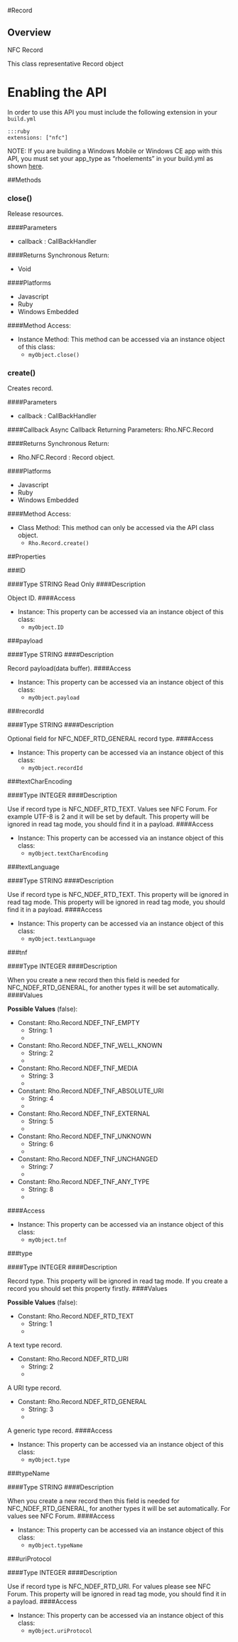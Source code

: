 #Record


## Overview
<p>NFC Record</p>
<p>This class representative Record object</p>

<h1>Enabling the API</h1>

<p>In order to use this API you must include the following extension in your <code>build.yml</code></p>

<pre><code>:::ruby
extensions: ["nfc"]
</code></pre>

<p>NOTE: If you are building a Windows Mobile or Windows CE app with this API, you must set your app_type as &ldquo;rhoelements&rdquo; in your build.yml as shown <a href="../guide/build_config#other-build-time-settings">here</a>.</p>



##Methods



### close()
Release resources.

####Parameters
<ul><li>callback : <span class='text-info'>CallBackHandler</span></li></ul>

####Returns
Synchronous Return:<ul><li>Void</li></ul>

####Platforms

* Javascript
* Ruby
* Windows Embedded

####Method Access:
<ul><li><i class="icon-file"></i>Instance Method: This method can be accessed via an instance object of this class: <ul><li><code>myObject.close()</code></li></ul></li></ul>

### create()
Creates record.

####Parameters
<ul><li>callback : <span class='text-info'>CallBackHandler</span></li></ul>

####Callback
Async Callback Returning Parameters: <span class='text-info'>Rho.NFC.Record</span></p><ul></ul>

####Returns
Synchronous Return:<ul><li>Rho.NFC.Record : 
Record object.</li></ul>

####Platforms

* Javascript
* Ruby
* Windows Embedded

####Method Access:
<ul><li><i class="icon-book"></i>Class Method: This method can only be accessed via the API class object. <ul><li><code>Rho.Record.create()</code> </li></ul></li></ul>

##Properties



###ID

####Type
<span class='text-info'>STRING</span> <span class='label'>Read Only</span>
####Description

Object ID.
####Access
<ul><li><i class="icon-file"></i>Instance: This property can be accessed via an instance object of this class: <ul><li><code>myObject.ID</code></li></ul></li></ul>

###payload

####Type
<span class='text-info'>STRING</span> 
####Description

Record payload(data buffer).
####Access
<ul><li><i class="icon-file"></i>Instance: This property can be accessed via an instance object of this class: <ul><li><code>myObject.payload</code></li></ul></li></ul>

###recordId

####Type
<span class='text-info'>STRING</span> 
####Description

Optional field for NFC_NDEF_RTD_GENERAL record type.
####Access
<ul><li><i class="icon-file"></i>Instance: This property can be accessed via an instance object of this class: <ul><li><code>myObject.recordId</code></li></ul></li></ul>

###textCharEncoding

####Type
<span class='text-info'>INTEGER</span> 
####Description

Use if record type is NFC_NDEF_RTD_TEXT. Values see NFC Forum. For example UTF-8 is 2 and it will be set by default. This property will be ignored in read tag mode, you should find it in a payload.
####Access
<ul><li><i class="icon-file"></i>Instance: This property can be accessed via an instance object of this class: <ul><li><code>myObject.textCharEncoding</code></li></ul></li></ul>

###textLanguage

####Type
<span class='text-info'>STRING</span> 
####Description

Use if record type is NFC_NDEF_RTD_TEXT. This property will be ignored in read tag mode. This property will be ignored in read tag mode, you should find it in a payload.
####Access
<ul><li><i class="icon-file"></i>Instance: This property can be accessed via an instance object of this class: <ul><li><code>myObject.textLanguage</code></li></ul></li></ul>

###tnf

####Type
<span class='text-info'>INTEGER</span> 
####Description

When you create a new record then this field is needed for NFC_NDEF_RTD_GENERAL, for another types it will be set automatically.
####Values

<strong>Possible Values</strong> (<span class='text-info'>false</span>):
 
* Constant: Rho.Record.NDEF_TNF_EMPTY 
	* String: 1
	* 
* Constant: Rho.Record.NDEF_TNF_WELL_KNOWN 
	* String: 2
	* 
* Constant: Rho.Record.NDEF_TNF_MEDIA 
	* String: 3
	* 
* Constant: Rho.Record.NDEF_TNF_ABSOLUTE_URI 
	* String: 4
	* 
* Constant: Rho.Record.NDEF_TNF_EXTERNAL 
	* String: 5
	* 
* Constant: Rho.Record.NDEF_TNF_UNKNOWN 
	* String: 6
	* 
* Constant: Rho.Record.NDEF_TNF_UNCHANGED 
	* String: 7
	* 
* Constant: Rho.Record.NDEF_TNF_ANY_TYPE 
	* String: 8
	* 
####Access
<ul><li><i class="icon-file"></i>Instance: This property can be accessed via an instance object of this class: <ul><li><code>myObject.tnf</code></li></ul></li></ul>

###type

####Type
<span class='text-info'>INTEGER</span> 
####Description

Record type. This property will be ignored in read tag mode. If you create a record you should set this property firstly.
####Values

<strong>Possible Values</strong> (<span class='text-info'>false</span>):
 
* Constant: Rho.Record.NDEF_RTD_TEXT 
	* String: 1
	* 
A text type record.
* Constant: Rho.Record.NDEF_RTD_URI 
	* String: 2
	* 
A URI type record.
* Constant: Rho.Record.NDEF_RTD_GENERAL 
	* String: 3
	* 
A generic type record.
####Access
<ul><li><i class="icon-file"></i>Instance: This property can be accessed via an instance object of this class: <ul><li><code>myObject.type</code></li></ul></li></ul>

###typeName

####Type
<span class='text-info'>STRING</span> 
####Description

When you create a new record then this field is needed for NFC_NDEF_RTD_GENERAL, for another types it will be set automatically. For values see NFC Forum.
####Access
<ul><li><i class="icon-file"></i>Instance: This property can be accessed via an instance object of this class: <ul><li><code>myObject.typeName</code></li></ul></li></ul>

###uriProtocol

####Type
<span class='text-info'>INTEGER</span> 
####Description

Use if record type is NFC_NDEF_RTD_URI. For values please see NFC Forum. This property will be ignored in read tag mode, you should find it in a payload.
####Access
<ul><li><i class="icon-file"></i>Instance: This property can be accessed via an instance object of this class: <ul><li><code>myObject.uriProtocol</code></li></ul></li></ul>